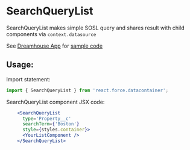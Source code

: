 # SearchQueryList

SearchQueryList makes simple SOSL query and shares result with child components via `context.datasource`

See [Dreamhouse App](https://github.com/ForceDotComLabs/dreamhouse-mobile-react) for [sample code](https://github.com/ForceDotComLabs/dreamhouse-mobile-react/blob/master/js/app/PropertyList/index.js)

## Usage:

Import statement:

```jsx
import { SearchQueryList } from 'react.force.datacontainer';
```

SearchQueryList component JSX code:

```jsx
    <SearchQueryList
      type='Property__c'
      searchTerm={'Boston'}
      style={styles.container}>
      <YourListComponent />
    </SearchQueryList>
```
